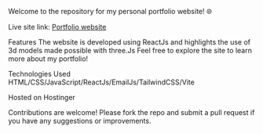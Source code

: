 Welcome to the repository for my personal portfolio website! 🌐

Live site link: [Portfolio website](https://darksalmon-tiger-222594.hostingersite.com/)

Features
The website is developed using ReactJs and highlights the use of 3d models made possible with three.Js
Feel free to explore the site to learn more about my portfolio!

Technologies Used
HTML/CSS/JavaScript/ReactJs/EmailJs/TailwindCSS/Vite

Hosted on Hostinger

Contributions are welcome! Please fork the repo and submit a pull request if you have any suggestions or improvements.
